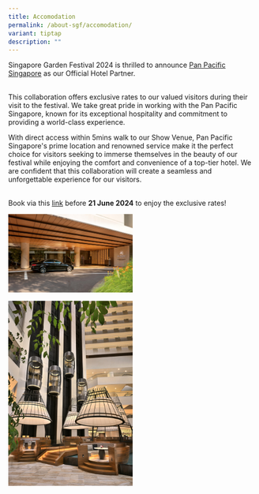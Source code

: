 ```yaml
---
title: Accomodation
permalink: /about-sgf/accomodation/
variant: tiptap
description: ""
---
```

<p>Singapore Garden Festival 2024 is thrilled to announce <a href="https://www.panpacific.com/en/hotels-and-resorts/pp-marina.html" rel="noopener noreferrer nofollow" target="_blank">Pan Pacific Singapore</a> as
our Official Hotel Partner.</p>
<p>
<br>This collaboration offers exclusive rates to our valued visitors during
their visit to the festival. We take great pride in working with the Pan
Pacific Singapore, known for its exceptional hospitality and commitment
to providing a world-class experience.</p>
<p></p>
<p>With direct access within 5mins walk to our Show Venue, Pan Pacific Singapore's
prime location and renowned service make it the perfect choice for visitors
seeking to immerse themselves in the beauty of our festival while enjoying
the comfort and convenience of a top-tier hotel. We are confident that
this collaboration will create a seamless and unforgettable experience
for our visitors.</p>
<p>
<br>Book via this <a href="https://book.passkey.com/go/NPBTSGF2024" rel="noopener noreferrer nofollow" target="_blank">link</a> before <strong>21 June 2024</strong> to
enjoy the exclusive rates!</p>
<p></p>
<p></p>
<div class="isomer-image-wrapper">
<img style="width: 50%;" height="auto" width="100%" alt="Pan Pacific Driveway" src="/images/SGF 2024/Pan_Pacific_Singapore___Driveway_01.jpg">
</div>
<p></p>
<div class="isomer-image-wrapper">
<img style="width: 50%;" height="auto" width="100%" alt="Atrium" src="/images/SGF 2024/Pan_Pacific_Singapore___Atrium_Lounge___Pods_01.jpg">
</div>
<p></p>